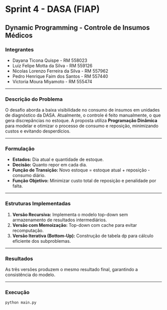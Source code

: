 # Sprint 4 - DASA (FIAP)

## Dynamic Programming - Controle de Insumos Médicos

### Integrantes
- Dayana Ticona Quispe - RM 558023
- Luiz Felipe Motta da Silva - RM 559126
- Nicolas Lorenzo Ferreira da Silva - RM 557962
- Pedro Henrique Faim dos Santos - RM 557440
- Victoria Moura Miyamoto - RM 555474

---

### Descrição do Problema
O desafio aborda a baixa visibilidade no consumo de insumos em unidades de diagnóstico da DASA. Atualmente, o controle é feito manualmente, o que gera discrepâncias no estoque. A proposta utiliza **Programação Dinâmica** para modelar e otimizar o processo de consumo e reposição, minimizando custos e evitando desperdícios.

---

### Formulação
- **Estados:** Dia atual e quantidade de estoque.  
- **Decisão:** Quanto repor em cada dia.  
- **Função de Transição:** Novo estoque = estoque atual + reposição - consumo diário.  
- **Função Objetivo:** Minimizar custo total de reposição e penalidade por falta.

---

### Estruturas Implementadas
1. **Versão Recursiva:** Implementa o modelo top-down sem armazenamento de resultados intermediários.  
2. **Versão com Memoização:** Top-down com cache para evitar recomputação.  
3. **Versão Iterativa (Bottom-Up):** Construção de tabela dp para cálculo eficiente dos subproblemas.

---

### Resultados
As três versões produzem o mesmo resultado final, garantindo a consistência do modelo.

---

### Execução
```bash
python main.py
